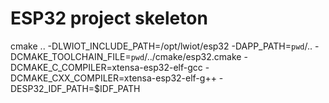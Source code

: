 # ESP32 project skeleton

cmake .. -DLWIOT_INCLUDE_PATH=/opt/lwiot/esp32 -DAPP_PATH=`pwd`/.. -DCMAKE_TOOLCHAIN_FILE=`pwd`/../cmake/esp32.cmake -DCMAKE_C_COMPILER=xtensa-esp32-elf-gcc -DCMAKE_CXX_COMPILER=xtensa-esp32-elf-g++ -DESP32_IDF_PATH=$IDF_PATH
